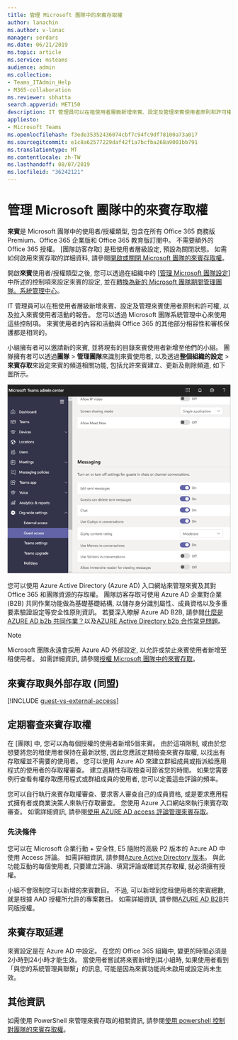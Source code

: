 ```yaml
---
title: 管理 Microsoft 團隊中的來賓存取權
author: lanachin
ms.author: v-lanac
manager: serdars
ms.date: 06/21/2019
ms.topic: article
ms.service: msteams
audience: admin
ms.collection:
- Teams_ITAdmin_Help
- M365-collaboration
ms.reviewer: sbhatta
search.appverid: MET150
description: IT 管理員可以在租使用者層級新增來賓、設定及管理來賓使用者原則和許可權、決定哪些使用者可以邀請客人, 以及拉入來賓使用者活動的報告。
appliesto:
- Microsoft Teams
ms.openlocfilehash: f3ede35352436074cbf7c94fc9df78100a73a017
ms.sourcegitcommit: e1c8a62577229daf42f1a7bcfba268a9001bb791
ms.translationtype: MT
ms.contentlocale: zh-TW
ms.lasthandoff: 08/07/2019
ms.locfileid: "36242121"
---
```

<a name="manage-guest-access-in-microsoft-teams"></a>管理 Microsoft 團隊中的來賓存取權
======================================

**來賓**是 Microsoft 團隊中的使用者/授權類型, 包含在所有 Office 365 商務版 Premium、Office 365 企業版和 Office 365 教育版訂閱中。 不需要額外的 Office 365 授權。 [團隊訪客存取] 是租使用者層級設定, 預設為關閉狀態。 如需如何啟用來賓存取的詳細資料, 請參閱[開啟或關閉 Microsoft 團隊的來賓存取權](set-up-guests.md)。

開啟**來賓**使用者/授權類型之後, 您可以透過在組織中的 [[管理 Microsoft 團隊設定](enable-features-office-365.md)] 中所述的控制項來設定來賓的設定, 並在[轉換為新的 Microsoft 團隊期間管理團隊。系統管理中心](manage-teams-skypeforbusiness-admin-center.md)。     
    
IT 管理員可以在租使用者層級新增來賓、設定及管理來賓使用者原則和許可權, 以及拉入來賓使用者活動的報告。 您可以透過 Microsoft 團隊系統管理中心來使用這些控制項。 來賓使用者的內容和活動與 Office 365 的其他部分相容性和審核保護都是相同的。

小組擁有者可以邀請新的來賓, 並將現有的目錄來賓使用者新增至他們的小組。 團隊擁有者可以透過**團隊** > **管理團隊**來識別來賓使用者, 以及透過**整個組織的設定** > **來賓存取**來設定來賓的頻道相關功能, 包括允許來賓建立、更新及刪除頻道, 如下圖所示。

![團隊中的來賓許可權設定](media/manage-guest-access-image1.png)
  
您可以使用 Azure Active Directory (Azure AD) 入口網站來管理來賓及其對 Office 365 和團隊資源的存取權。 團隊訪客存取可使用 Azure AD 企業對企業 (B2B) 共同作業功能做為基礎基礎結構, 以儲存身分識別屬性、成員資格以及多重要素驗證設定等安全性原則資訊。 若要深入瞭解 Azure AD B2B, 請參閱[什麼是 AZURE AD b2b 共同作業？](https://go.microsoft.com/fwlink/p/?linkid=853011)以及[AZURE Active Directory b2b 合作常見問題](https://go.microsoft.com/fwlink/p/?linkid=853020)。

> [!NOTE]
> Microsoft 團隊永遠會採用 Azure AD 外部設定, 以允許或禁止來賓使用者新增至租使用者。 如需詳細資訊, 請參閱[授權 Microsoft 團隊中的來賓存取](Teams-dependencies.md)。
  
## <a name="guest-access-vs-external-access-federation"></a>來賓存取與外部存取 (同盟)

[!INCLUDE [guest-vs-external-access](includes/guest-vs-external-access.md)]

## <a name="review-guest-access-periodically"></a>定期審查來賓存取權

在 [團隊] 中, 您可以為每個授權的使用者新增5個來賓。 由於這項限制, 或由於您想要將您的租使用者保持在最新狀態, 因此您應該定期檢查來賓存取權, 以找出有存取權並不需要的使用者。 您可以使用 Azure AD 來建立群組成員或指派給應用程式的使用者的存取權審查。 建立週期性存取檢查可節省您的時間。 如果您需要例行查看有權存取應用程式或群組成員的使用者, 您可以定義這些評論的頻率。 

您可以自行執行來賓存取權審查、要求客人審查自己的成員資格, 或是要求應用程式擁有者或商業決策人來執行存取審查。 您使用 Azure 入口網站來執行來賓存取審查。 如需詳細資訊, 請參閱[使用 AZURE AD access 評論管理來賓存取](https://docs.microsoft.com/en-us/azure/active-directory/governance/manage-guest-access-with-access-reviews)。

###  <a name="prerequisites"></a>先決條件

您可以在 Microsoft 企業行動 + 安全性, E5 隨附的高級 P2 版本的 Azure AD 中使用 Access 評論。 如需詳細資訊, 請參閱[Azure Active Directory 版本](https://docs.microsoft.com/en-us/azure/active-directory/fundamentals/active-directory-whatis)。 與此功能互動的每個使用者, 只要建立評論、填寫評論或確認其存取權, 就必須擁有授權。

小組不會限制您可以新增的來賓數目。 不過, 可以新增到您租使用者的來賓總數, 就是根據 AAD 授權所允許的專案數目。 如需詳細資訊, 請參閱[AZURE AD B2B](https://docs.microsoft.com/en-us/azure/active-directory/b2b/licensing-guidance)共同版授權。

## <a name="guest-access-latencies"></a>來賓存取延遲

來賓設定是在 Azure AD 中設定。 在您的 Office 365 組織中, 變更的時間必須是2小時到24小時才能生效。 當使用者嘗試將來賓新增到其小組時, 如果使用者看到「與您的系統管理員聯繫」的訊息, 可能是因為來賓功能尚未啟用或設定尚未生效。

## <a name="more-information"></a>其他資訊

如需使用 PowerShell 來管理來賓存取的相關資訊, 請參閱[使用 powershell 控制對團隊的來賓存取權](guest-access-powershell.md)。


